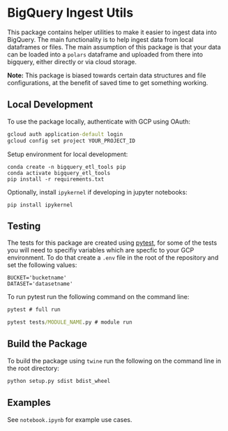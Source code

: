 # BigQuery Ingest Utils

This package contains helper utilities to make it easier to ingest data into BigQuery. The main functionality is to help ingest data from local dataframes or files. The main assumption of this package is that your data can be loaded into a `polars` dataframe and uploaded from there into bigquery, either directly or via cloud storage.

**Note:** This package is biased towards certain data structures and file configurations, at the benefit of saved time to get something working.

## Local Development

To use the package locally, authenticate with GCP using OAuth:

```cmd
gcloud auth application-default login
gcloud config set project YOUR_PROJECT_ID
```

Setup environment for local development:

```
conda create -n bigquery_etl_tools pip
conda activate bigquery_etl_tools
pip install -r requirements.txt
```

Optionally, install `ipykernel` if developing in jupyter notebooks:

```
pip install ipykernel
```

## Testing

The tests for this package are created using [pytest](https://docs.pytest.org/), for some of the tests you will need to specifiy variables which are specfic to your GCP environment. To do that create a `.env` file in the root of the repository and set the following values:

```.env
BUCKET='bucketname'
DATASET='datasetname'
```

To run pytest run the following command on the command line:

```cmd
pytest # full run

pytest tests/MODULE_NAME.py # module run
```

## Build the Package

To build the package using `twine` run the following on the command line in the root directory:

```cmd
python setup.py sdist bdist_wheel
```

## Examples

See `notebook.ipynb` for example use cases.
